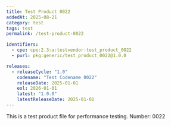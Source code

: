 ```yaml
---
title: Test Product 0022
addedAt: 2025-08-21
category: test
tags: test
permalink: /test-product-0022

identifiers:
  - cpe: cpe:2.3:a:testvendor:test_product_0022
  - purl: pkg:generic/test_product_0022@1.0.0

releases:
  - releaseCycle: "1.0"
    codename: "Test Codename 0022"
    releaseDate: 2025-01-01
    eol: 2026-01-01
    latest: "1.0.0"
    latestReleaseDate: 2025-01-01
---
```


This is a test product file for performance testing. Number: 0022
